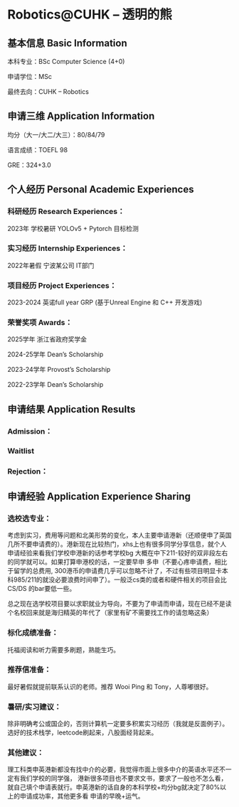 # Robotics@CUHK – 透明的熊

## 基本信息 Basic Information

本科专业：BSc Computer Science (4+0)

申请学位：MSc

最终去向：CUHK – Robotics


## 申请三维 Application Information

均分（大一/大二/大三）：80/84/79

语言成绩：TOEFL 98

GRE：324+3.0


## 个人经历 Personal Academic Experiences

### 科研经历 Research Experiences：

2023年 学校暑研 YOLOv5 + Pytorch 目标检测

### 实习经历 Internship Experiences：

2022年暑假 宁波某公司 IT部门 

### 项目经历 Project Experiences：

2023-2024 英诺full year GRP (基于Unreal Engine 和 C++ 开发游戏)

### 荣誉奖项 Awards：

2025学年 浙江省政府奖学金

2024-25学年 Dean’s Scholarship

2023-24学年 Provost’s Scholarship

2022-23学年 Dean’s Scholarship



## 申请结果 Application Results

### Admission：

### Waitlist

### Rejection：



## 申请经验 Application Experience Sharing

### 选校选专业：

考虑到实习，费用等问题和北美形势的变化，本人主要申请港新（还顺便申了英国几所不要申请费的）。港新现在比较热门，xhs上也有很多同学分享信息，就个人申请经验来看我们学校申港新的话参考学校bg 大概在中下211-较好的双非段左右的同学就可以。如果打算申港校的话，一定要早申 多申（不要心疼申请费，相比于留学的总费用, 300港币的申请费几乎可以忽略不计了，不过有些项目明显卡本科985/211的就没必要浪费时间申了）。一般泛cs类的或者和硬件相关的项目会比CS/DS 的bar要低一些。

总之现在选学校项目要以求职就业为导向，不要为了申请而申请，现在已经不是读个名校回来就是海归精英的年代了（家里有矿不需要找工作的请忽略这条）

### 标化成绩准备：

托福阅读和听力需要多刷题，熟能生巧。

### 推荐信准备：

最好暑假就提前联系认识的老师。推荐 Wooi Ping 和 Tony，人尊嘟很好。

### 暑研/实习建议：

除非明确考公或国企的，否则计算机一定要多积累实习经历（我就是反面例子）。选好的技术栈学，leetcode刷起来，八股面经背起来。

### 其他建议：

理工科类申英港新都没有找中介的必要，我觉得市面上很多中介的英语水平还不一定有我们学校的同学强， 港新很多项目也不要求文书，要求了一般也不怎么看，就自己填个申请表就行。申英港新的话自身的本科学校+均分bg就决定了80%以上的申请成功率，其他更多看 申请的早晚+运气。